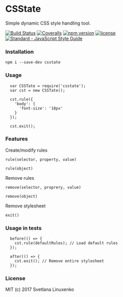 # CSState

Simple dynamic CSS style handling tool.


[![Build Status](https://img.shields.io/travis/linuxenko/csstate.svg?style=flat-square)](https://travis-ci.org/linuxenko/csstate) [![Coveralls](https://img.shields.io/coveralls/linuxenko/csstate/master.svg?style=flat-square)](https://coveralls.io/github/linuxenko/csstate) [![npm version](https://img.shields.io/npm/v/csstate.svg?style=flat-square)](https://www.npmjs.com/package/csstate) [![license](https://img.shields.io/github/license/linuxenko/csstate.svg?style=flat-square)]() [![Standard - JavaScript Style Guide](https://img.shields.io/badge/code%20style-standard-brightgreen.svg?style=flat-square)](http://standardjs.com/)

### Installation

```
npm i --save-dev csstate
```

### Usage

```
  var CSSTate = require('csstate');
  var cst = new CSSTate();

  cst.rule({
    'body': {
      'font-size': '18px'
    }
  });

  cst.exit();
```

### Features

Create/modify rules

`rule(selector, property, value)`

`rule(object)`

Remove rules

`remove(selector, proprery, value)`

`remove(object)`

Remove stylesheet

`exit()`

### Usage in tests

```
  before(() => {
    cst.rule(defaultRules); // Load default rules
  });

  after(() => {
    cst.exit(); // Remove entire stylesheet
  });
```

### License

MIT (c) 2017 Svetlana Linuxenko
